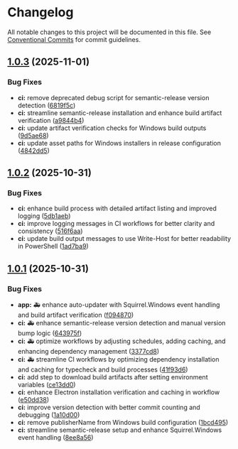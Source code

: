 # Changelog

All notable changes to this project will be documented in this file. See [Conventional Commits](https://conventionalcommits.org) for commit guidelines.

## [1.0.3](https://github.com/Sam231221/AuraSwift/compare/v1.0.2...v1.0.3) (2025-11-01)


### Bug Fixes

* **ci:** remove deprecated debug script for semantic-release version detection ([6819f5c](https://github.com/Sam231221/AuraSwift/commit/6819f5c5a13969f9ec72f2cc65fb4379eda0c5f7))
* **ci:** streamline semantic-release installation and enhance build artifact verification ([a9844b4](https://github.com/Sam231221/AuraSwift/commit/a9844b45fa45d2edb8d16852251467abfa04f5cf))
* **ci:** update artifact verification checks for Windows build outputs ([9d5ae68](https://github.com/Sam231221/AuraSwift/commit/9d5ae68c714798d3ab6639f9ec17ec342e56ac26))
* **ci:** update asset paths for Windows installers in release configuration ([4842dd5](https://github.com/Sam231221/AuraSwift/commit/4842dd555bc862769fc0fbd21dfd24cde11b6378))

## [1.0.2](https://github.com/Sam231221/AuraSwift/compare/v1.0.1...v1.0.2) (2025-10-31)


### Bug Fixes

* **ci:** enhance build process with detailed artifact listing and improved logging ([5db1aeb](https://github.com/Sam231221/AuraSwift/commit/5db1aeb8d27b39bd71aca16a1fdcdc5c9b5c9243))
* **ci:** improve logging messages in CI workflows for better clarity and consistency ([516f6aa](https://github.com/Sam231221/AuraSwift/commit/516f6aa188cb2e9379e31d997cd6d92fa7c01637))
* **ci:** update build output messages to use Write-Host for better readability in PowerShell ([1ad7ba9](https://github.com/Sam231221/AuraSwift/commit/1ad7ba930e19d14e4d19aebdeb3ebd4fb71c3c0d))

## [1.0.1](https://github.com/Sam231221/AuraSwift/compare/v1.0.0...v1.0.1) (2025-10-31)


### Bug Fixes

* **app:** 🚑 enhance auto-updater with Squirrel.Windows event handling and build artifact verification ([f094870](https://github.com/Sam231221/AuraSwift/commit/f09487097b40dc8a9faa8c5b44f772635f52b640))
* **ci:** 🚑 enhance semantic-release version detection and manual version bump logic ([643975f](https://github.com/Sam231221/AuraSwift/commit/643975fa5307dcf19c24b01128c9392bc5121d78))
* **ci:** 🚑 optimize workflows by adjusting schedules, adding caching, and enhancing dependency management ([3377cd8](https://github.com/Sam231221/AuraSwift/commit/3377cd8dc9990cd16f31aafe1310ec7bd5db4a4f))
* **ci:** 🚑 streamline CI workflows by optimizing dependency installation and caching for typecheck and build processes ([41f93d6](https://github.com/Sam231221/AuraSwift/commit/41f93d690d8f26d2241e34de42cd3d2ee26a17f0))
* **ci:** add step to download build artifacts after setting environment variables ([ce13dd0](https://github.com/Sam231221/AuraSwift/commit/ce13dd0c05b5c559aff8c492c21f01956c80056f))
* **ci:** enhance Electron installation verification and caching in workflow ([e50dd38](https://github.com/Sam231221/AuraSwift/commit/e50dd38bd49278b047a7a108263236a98be93ec5))
* **ci:** improve version detection with better commit counting and debugging ([1a10d00](https://github.com/Sam231221/AuraSwift/commit/1a10d006287ec4de3e848d102ec852248b9bce9e))
* **ci:** remove publisherName from Windows build configuration ([1bcd495](https://github.com/Sam231221/AuraSwift/commit/1bcd495728f5781f7b662a42b5351b9cf0545f08))
* **ci:** streamline semantic-release setup and enhance Squirrel.Windows event handling ([8ee8a56](https://github.com/Sam231221/AuraSwift/commit/8ee8a565ebf5fc9ba26bd0c35d1b1dec4fcd729a))
